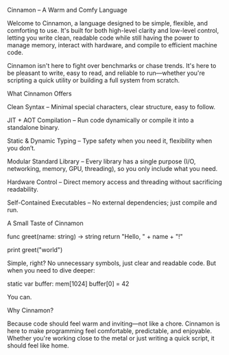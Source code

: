 Cinnamon – A Warm and Comfy Language

Welcome to Cinnamon, a language designed to be simple, flexible, and comforting to use. It's built for both high-level clarity and low-level control, letting you write clean, readable code while still having the power to manage memory, interact with hardware, and compile to efficient machine code.

Cinnamon isn't here to fight over benchmarks or chase trends. It's here to be pleasant to write, easy to read, and reliable to run—whether you're scripting a quick utility or building a full system from scratch.

What Cinnamon Offers

Clean Syntax – Minimal special characters, clear structure, easy to follow.

JIT + AOT Compilation – Run code dynamically or compile it into a standalone binary.

Static & Dynamic Typing – Type safety when you need it, flexibility when you don’t.

Modular Standard Library – Every library has a single purpose (I/O, networking, memory, GPU, threading), so you only include what you need.

Hardware Control – Direct memory access and threading without sacrificing readability.

Self-Contained Executables – No external dependencies; just compile and run.


A Small Taste of Cinnamon

func greet(name: string) -> string
    return "Hello, " + name + "!"

print greet("world")

Simple, right? No unnecessary symbols, just clear and readable code. But when you need to dive deeper:

static var buffer: mem[1024]
buffer[0] = 42

You can.

Why Cinnamon?

Because code should feel warm and inviting—not like a chore. Cinnamon is here to make programming feel comfortable, predictable, and enjoyable. Whether you're working close to the metal or just writing a quick script, it should feel like home.